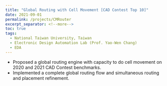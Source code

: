 ```yaml
---
title: "Global Routing with Cell Movement [CAD Contest Top 10]"
date: 2021-09-01
permalink: /projects/CMRouter
excerpt_separator: <!--more-->
toc: true
tags:
  - National Taiwan University, Taiwan
  - Electronic Design Automation Lab (Prof. Yao-Wen Chang)
  - EDA
---
```


<!-- ---
title: "Global Routing with Cell Movement [Top 10]"
collection: EDA-related
type: "EDA-related"
permalink: /projects/CMRouter
venue: "Electronic Design Automation Lab (Prof. Yao-Wen Chang)"
date: 2021-09-01
location: "National Taiwan University, Taiwan"
--- -->


<!-- [More information here]() -->
* Proposed a global routing engine with capacity to do cell movement on 2020 and 2021 CAD Contest benchmarks.
* Implemented a complete global routing flow and simultaneous routing and placement refinement.

